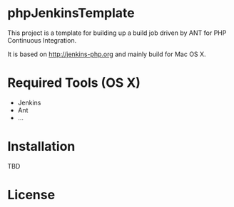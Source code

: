 phpJenkinsTemplate
==================

This project is a template for building up a build job driven by ANT for PHP Continuous Integration.

It is based on http://jenkins-php.org and mainly build for Mac OS X.

Required Tools (OS X)
=================

- Jenkins
- Ant
- ...

Installation
=================

TBD

License
=================
